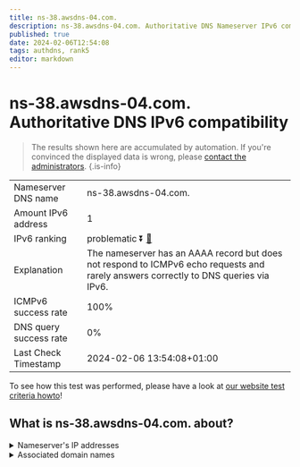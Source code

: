 ```yaml
---
title: ns-38.awsdns-04.com.
description: ns-38.awsdns-04.com. Authoritative DNS Nameserver IPv6 compatibility
published: true
date: 2024-02-06T12:54:08
tags: authdns, rank5
editor: markdown
---
```


# ns-38.awsdns-04.com. Authoritative DNS IPv6 compatibility

> The results shown here are accumulated by automation. If you're convinced the displayed data is wrong, please [contact the administrators](/howto/chat). 
{.is-info}




|   |   |
| - | - |
| Nameserver DNS name | ns-38.awsdns-04.com.
| Amount IPv6 address | 1
| IPv6 ranking | problematic :arrow_double_down: [🔗](/howto/ranking) |
| Explanation | The nameserver has an AAAA record but does not respond to ICMPv6 echo requests and rarely answers correctly to DNS queries via IPv6. |
| ICMPv6 success rate | 100%|
| DNS query success rate | 0% |
| Last Check Timestamp | 2024-02-06 13:54:08+01:00 |

To see how this test was performed, please have a look at [our website test criteria howto](/howto/testcriteria/authdns)!


## What is ns-38.awsdns-04.com. about?




<details>
<summary>Nameserver's IP addresses</summary>

2600:9000:5300:2600::1

</details>



<details>
<summary>Associated domain names</summary>

www.hannover-rueck.de

</details>
